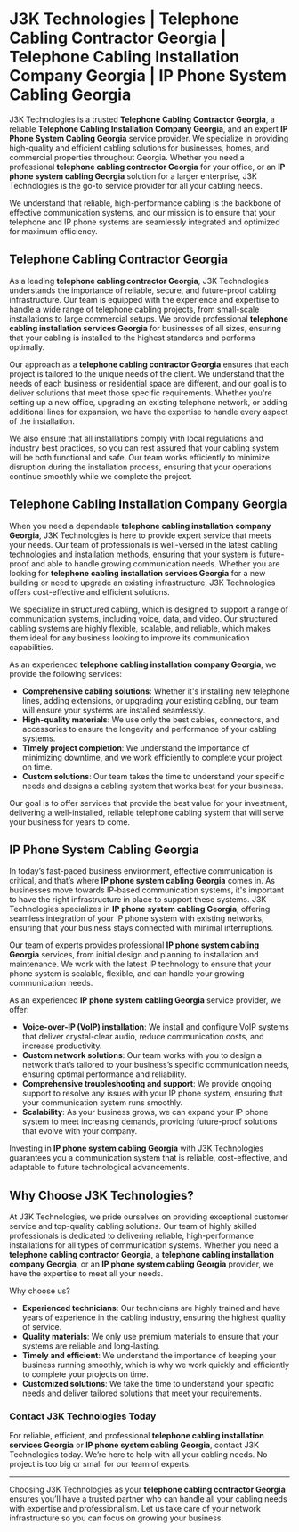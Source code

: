 
# J3K Technologies | Telephone Cabling Contractor Georgia | Telephone Cabling Installation Company Georgia | IP Phone System Cabling Georgia

J3K Technologies is a trusted **Telephone Cabling Contractor Georgia**, a reliable **Telephone Cabling Installation Company Georgia**, and an expert **IP Phone System Cabling Georgia** service provider. We specialize in providing high-quality and efficient cabling solutions for businesses, homes, and commercial properties throughout Georgia. Whether you need a professional **telephone cabling contractor Georgia** for your office, or an **IP phone system cabling Georgia** solution for a larger enterprise, J3K Technologies is the go-to service provider for all your cabling needs.

We understand that reliable, high-performance cabling is the backbone of effective communication systems, and our mission is to ensure that your telephone and IP phone systems are seamlessly integrated and optimized for maximum efficiency.

## Telephone Cabling Contractor Georgia

As a leading **telephone cabling contractor Georgia**, J3K Technologies understands the importance of reliable, secure, and future-proof cabling infrastructure. Our team is equipped with the experience and expertise to handle a wide range of telephone cabling projects, from small-scale installations to large commercial setups. We provide professional **telephone cabling installation services Georgia** for businesses of all sizes, ensuring that your cabling is installed to the highest standards and performs optimally.

Our approach as a **telephone cabling contractor Georgia** ensures that each project is tailored to the unique needs of the client. We understand that the needs of each business or residential space are different, and our goal is to deliver solutions that meet those specific requirements. Whether you're setting up a new office, upgrading an existing telephone network, or adding additional lines for expansion, we have the expertise to handle every aspect of the installation.

We also ensure that all installations comply with local regulations and industry best practices, so you can rest assured that your cabling system will be both functional and safe. Our team works efficiently to minimize disruption during the installation process, ensuring that your operations continue smoothly while we complete the project.

## Telephone Cabling Installation Company Georgia

When you need a dependable **telephone cabling installation company Georgia**, J3K Technologies is here to provide expert service that meets your needs. Our team of professionals is well-versed in the latest cabling technologies and installation methods, ensuring that your system is future-proof and able to handle growing communication needs. Whether you are looking for **telephone cabling installation services Georgia** for a new building or need to upgrade an existing infrastructure, J3K Technologies offers cost-effective and efficient solutions.

We specialize in structured cabling, which is designed to support a range of communication systems, including voice, data, and video. Our structured cabling systems are highly flexible, scalable, and reliable, which makes them ideal for any business looking to improve its communication capabilities.

As an experienced **telephone cabling installation company Georgia**, we provide the following services:

- **Comprehensive cabling solutions**: Whether it's installing new telephone lines, adding extensions, or upgrading your existing cabling, our team will ensure your systems are installed seamlessly.
- **High-quality materials**: We use only the best cables, connectors, and accessories to ensure the longevity and performance of your cabling systems.
- **Timely project completion**: We understand the importance of minimizing downtime, and we work efficiently to complete your project on time.
- **Custom solutions**: Our team takes the time to understand your specific needs and designs a cabling system that works best for your business.

Our goal is to offer services that provide the best value for your investment, delivering a well-installed, reliable telephone cabling system that will serve your business for years to come.

## IP Phone System Cabling Georgia

In today’s fast-paced business environment, effective communication is critical, and that’s where **IP phone system cabling Georgia** comes in. As businesses move towards IP-based communication systems, it's important to have the right infrastructure in place to support these systems. J3K Technologies specializes in **IP phone system cabling Georgia**, offering seamless integration of your IP phone system with existing networks, ensuring that your business stays connected with minimal interruptions.

Our team of experts provides professional **IP phone system cabling Georgia** services, from initial design and planning to installation and maintenance. We work with the latest IP technology to ensure that your phone system is scalable, flexible, and can handle your growing communication needs.

As an experienced **IP phone system cabling Georgia** service provider, we offer:

- **Voice-over-IP (VoIP) installation**: We install and configure VoIP systems that deliver crystal-clear audio, reduce communication costs, and increase productivity.
- **Custom network solutions**: Our team works with you to design a network that’s tailored to your business’s specific communication needs, ensuring optimal performance and reliability.
- **Comprehensive troubleshooting and support**: We provide ongoing support to resolve any issues with your IP phone system, ensuring that your communication system runs smoothly.
- **Scalability**: As your business grows, we can expand your IP phone system to meet increasing demands, providing future-proof solutions that evolve with your company.

Investing in **IP phone system cabling Georgia** with J3K Technologies guarantees you a communication system that is reliable, cost-effective, and adaptable to future technological advancements.

## Why Choose J3K Technologies?

At J3K Technologies, we pride ourselves on providing exceptional customer service and top-quality cabling solutions. Our team of highly skilled professionals is dedicated to delivering reliable, high-performance installations for all types of communication systems. Whether you need a **telephone cabling contractor Georgia**, a **telephone cabling installation company Georgia**, or an **IP phone system cabling Georgia** provider, we have the expertise to meet all your needs.

Why choose us?

- **Experienced technicians**: Our technicians are highly trained and have years of experience in the cabling industry, ensuring the highest quality of service.
- **Quality materials**: We only use premium materials to ensure that your systems are reliable and long-lasting.
- **Timely and efficient**: We understand the importance of keeping your business running smoothly, which is why we work quickly and efficiently to complete your projects on time.
- **Customized solutions**: We take the time to understand your specific needs and deliver tailored solutions that meet your requirements.

### Contact J3K Technologies Today

For reliable, efficient, and professional **telephone cabling installation services Georgia** or **IP phone system cabling Georgia**, contact J3K Technologies today. We’re here to help with all your cabling needs. No project is too big or small for our team of experts.

---

Choosing J3K Technologies as your **telephone cabling contractor Georgia** ensures you’ll have a trusted partner who can handle all your cabling needs with expertise and professionalism. Let us take care of your network infrastructure so you can focus on growing your business.
